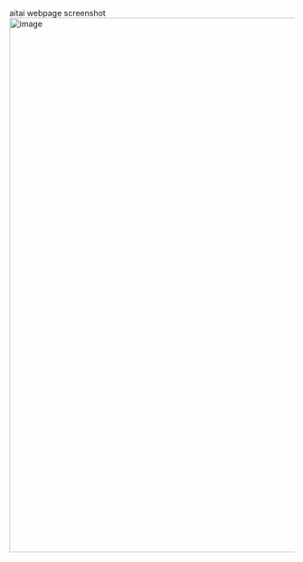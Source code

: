 aitai webpage screenshot
<img width="945" alt="image" src="https://user-images.githubusercontent.com/112583498/235827162-9146bb33-833a-4b9a-961a-14fa050439f4.png">
